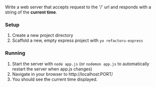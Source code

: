 Write a web server that accepts request to the '/' url and responds with a string of the **current time**.

### Setup
1. Create a new project directory
1. Scaffold a new, empty express project with `yo refactoru-express`


### Running
1. Start the server with `node app.js` (or `nodemon app.js` to automatically restart the server when app.js changes)
1. Navigate in your browser to http://localhost:PORT/
1. You should see the current time displayed.